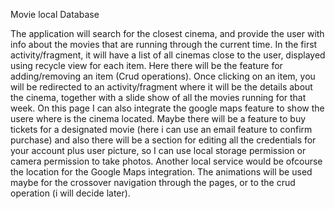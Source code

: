 Movie local Database

The application will search for the closest cinema, and provide the user with info about the movies that are running through the current time. 
In the first activity/fragment, it will have a list of all cinemas close to the user, displayed using recycle view for each item.
Here there will be the feature for adding/removing an item (Crud operations).
Once clicking on an item, you will be redirected to an activity/fragment where it will be the details about the cinema, together with a slide show of all the movies running for that week.
On this page I can also integrate the google maps feature to show the usere where is the cinema located.
Maybe there will be a feature to buy tickets for a designated movie (here i can use an email feature to confirm purchase) and also there will be a section for editing all the credentials for your account plus user picture, so I can use local storage permission or camera permission to take photos.
Another local service would be ofcourse the location for the Google Maps integration.
The animations will be used maybe for the crossover navigation through the pages, or to the crud operation (i will decide later).
